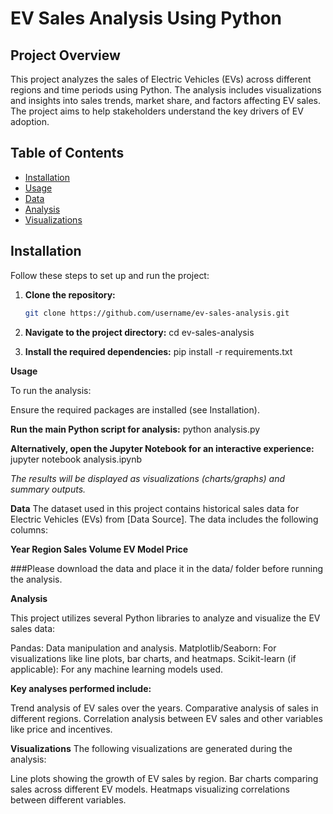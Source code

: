 # EV Sales Analysis Using Python

## Project Overview
This project analyzes the sales of Electric Vehicles (EVs) across different regions and time periods using Python. The analysis includes visualizations and insights into sales trends, market share, and factors affecting EV sales. The project aims to help stakeholders understand the key drivers of EV adoption.

## Table of Contents
- [Installation](#installation)
- [Usage](#usage)
- [Data](#data)
- [Analysis](#analysis)
- [Visualizations](#visualizations)


## Installation
Follow these steps to set up and run the project:

1. **Clone the repository:**
   ```bash
   git clone https://github.com/username/ev-sales-analysis.git

2.   **Navigate to the project directory:**
cd ev-sales-analysis

3. **Install the required dependencies:**
pip install -r requirements.txt



**Usage**

To run the analysis:

Ensure the required packages are installed (see Installation).

**Run the main Python script for analysis:**
python analysis.py

**Alternatively, open the Jupyter Notebook for an interactive experience:**
jupyter notebook analysis.ipynb

*The results will be displayed as visualizations (charts/graphs) and summary outputs.*



**Data**
The dataset used in this project contains historical sales data for Electric Vehicles (EVs) from [Data Source]. The data includes the following columns:

**Year
Region
Sales Volume
EV Model
Price**

###Please download the data and place it in the data/ folder before running the analysis.

   **Analysis**

This project utilizes several Python libraries to analyze and visualize the EV sales data:

Pandas: Data manipulation and analysis.
Matplotlib/Seaborn: For visualizations like line plots, bar charts, and heatmaps.
Scikit-learn (if applicable): For any machine learning models used.


 **Key analyses performed include:**

Trend analysis of EV sales over the years.
Comparative analysis of sales in different regions.
Correlation analysis between EV sales and other variables like price and incentives.

**Visualizations**
The following visualizations are generated during the analysis:

Line plots showing the growth of EV sales by region.
Bar charts comparing sales across different EV models.
Heatmaps visualizing correlations between different variables.
